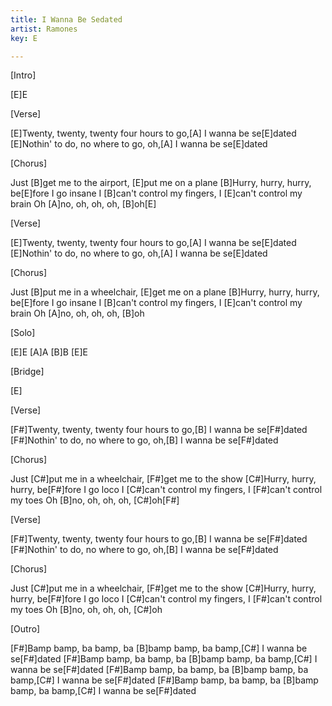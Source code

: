 ```yaml
---
title: I Wanna Be Sedated
artist: Ramones
key: E

---
```

[Intro]

[E]E


[Verse]

[E]Twenty, twenty, twenty four hours to go,[A] I wanna be se[E]dated
[E]Nothin' to do, no where to go, oh,[A] I wanna be se[E]dated


[Chorus]

Just [B]get me to the airport, [E]put me on a plane
[B]Hurry, hurry, hurry, be[E]fore I go insane
I [B]can't control my fingers, I [E]can't control my brain
Oh [A]no, oh, oh, oh, [B]oh[E]


[Verse]

[E]Twenty, twenty, twenty four hours to go,[A] I wanna be se[E]dated
[E]Nothin' to do, no where to go, oh,[A] I wanna be se[E]dated


[Chorus]

Just [B]put me in a wheelchair, [E]get me on a plane
[B]Hurry, hurry, hurry, be[E]fore I go insane
I [B]can't control my fingers, I [E]can't control my brain
Oh [A]no, oh, oh, oh, [B]oh


[Solo]

[E]E  [A]A  [B]B  [E]E


[Bridge]

[E]


[Verse]

[F#]Twenty, twenty, twenty four hours to go,[B] I wanna be se[F#]dated
[F#]Nothin' to do, no where to go, oh,[B] I wanna be se[F#]dated


[Chorus]

Just [C#]put me in a wheelchair, [F#]get me to the show
[C#]Hurry, hurry, hurry, be[F#]fore I go loco
I [C#]can't control my fingers, I [F#]can't control my toes
Oh [B]no, oh, oh, oh, [C#]oh[F#]


[Verse]

[F#]Twenty, twenty, twenty four hours to go,[B] I wanna be se[F#]dated
[F#]Nothin' to do, no where to go, oh,[B] I wanna be se[F#]dated


[Chorus]

Just [C#]put me in a wheelchair, [F#]get me to the show
[C#]Hurry, hurry, hurry, be[F#]fore I go loco
I [C#]can't control my fingers, I [F#]can't control my toes
Oh [B]no, oh, oh, oh, [C#]oh


[Outro]

[F#]Bamp bamp, ba bamp, ba [B]bamp bamp, ba bamp,[C#] I wanna be se[F#]dated
[F#]Bamp bamp, ba bamp, ba [B]bamp bamp, ba bamp,[C#] I wanna be se[F#]dated
[F#]Bamp bamp, ba bamp, ba [B]bamp bamp, ba bamp,[C#] I wanna be se[F#]dated
[F#]Bamp bamp, ba bamp, ba [B]bamp bamp, ba bamp,[C#] I wanna be se[F#]dated
